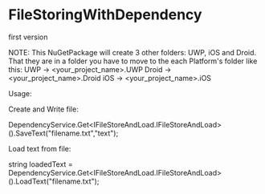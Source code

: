 # FileStoringWithDependency
first version

NOTE:
This NuGetPackage will create 3 other folders: UWP, iOS and Droid. That they are in a folder you have to move to the each Platform's folder like this:
UWP -> <your_project_name>.UWP
Droid -> <your_project_name>.Droid
iOS -> <your_project_name>.iOS

Usage:

Create and Write file:

DependencyService.Get<IFileStoreAndLoad.IFileStoreAndLoad>().SaveText("filename.txt","text");

Load text from file:

string loadedText = DependencyService.Get<IFileStoreAndLoad.IFileStoreAndLoad>().LoadText("filename.txt");
